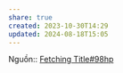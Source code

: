 ```yaml
---
share: true
created: 2023-10-30T14:29
updated: 2024-08-18T15:05
---
```

Nguồn:: [Fetching Title#98hp](https://support.google.com/analytics/answer/10737381)